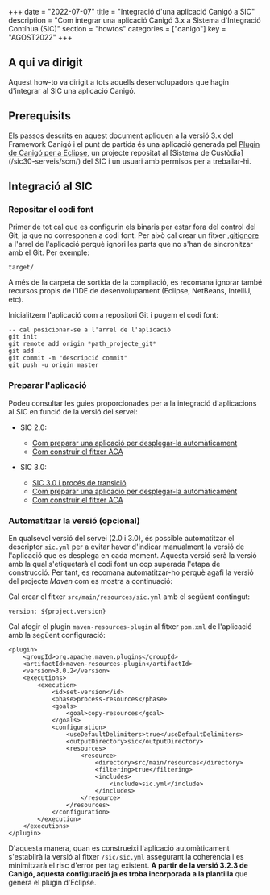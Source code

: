 +++
date = "2022-07-07"
title = "Integració d'una aplicació Canigó a SIC"
description = "Com integrar una aplicació Canigó 3.x a Sistema d'Integració Contínua (SIC)"
section = "howtos"
categories = ["canigo"]
key = "AGOST2022"
+++

## A qui va dirigit

Aquest how-to va dirigit a tots aquells desenvolupadors que hagin d'integrar al SIC una aplicació Canigó.

## Prerequisits

Els passos descrits en aquest document apliquen a la versió 3.x del Framework Canigó i el punt de partida és una aplicació
generada pel [Plugin de Canigó per a Eclipse](/canigo-fwk-docs/entorn-de-desenvolupament/plugin-eclipse/), un projecte repositat al
[Sistema de Custòdia] (/sic30-serveis/scm/) del SIC i un usuari amb permisos per a treballar-hi.

## Integració al SIC

### Repositar el codi font

Primer de tot cal que es configurin els binaris per estar fora del control del Git, ja que no corresponen a codi font.
Per això cal crear un fitxer [.gitignore](https://git-scm.com/docs/gitignore) a l'arrel de l'aplicació perquè
ignori les parts que no s'han de sincronitzar amb el Git.
Per exemple:

	target/

<div class="message information">
A més de la carpeta de sortida de la compilació, es recomana ignorar també recursos propis de l'IDE de desenvolupament
(Eclipse, NetBeans, IntelliJ, etc).
</div>

Inicialitzem l'aplicació com a repositori Git i pugem el codi font:

	-- cal posicionar-se a l'arrel de l'aplicació
	git init
	git remote add origin *path_projecte_git*
	git add .
	git commit -m "descripció commit"
	git push -u origin master

### Preparar l'aplicació

Podeu consultar les guies proporcionades per a la integració d'aplicacions al SIC en funció de la versió del servei:

- SIC 2.0:
    * [Com preparar una aplicació per desplegar-la automàticament](/sic20-guies/preparar-aplicacio/)
    * [Com construir el fitxer ACA](/sic20-guies/fitxer-aca/)

- SIC 3.0:
    * [SIC 3.0 i procés de transició](/sic-serveis/sic20-sic30/).
    * [Com preparar una aplicació per desplegar-la automàticament](/sic30-guies/preparar-aplicacio/)
    * [Com construir el fitxer ACA](/sic30-guies/fitxer-aca/)

### Automatitzar la versió (opcional)

En qualsevol versió del servei (2.0 i 3.0), és possible automatitzar el descriptor `sic.yml` per a evitar haver d'indicar manualment la
versió de l'aplicació que es desplega en cada moment. Aquesta versió serà la versió amb la qual s'etiquetarà el codi font
un cop superada l'etapa de construcció. Per tant, es recomana automatitzar-ho perquè agafi la versió del projecte _Maven_
com es mostra a continuació:

Cal crear el fitxer `src/main/resources/sic.yml` amb el següent contingut:

	version: ${project.version}
	
Cal afegir el plugin `maven-resources-plugin` al fitxer `pom.xml` de l'aplicació amb la següent configuració:

	<plugin>
		<groupId>org.apache.maven.plugins</groupId>
		<artifactId>maven-resources-plugin</artifactId>
		<version>3.0.2</version>
		<executions>
			<execution>
				<id>set-version</id>
				<phase>process-resources</phase>
				<goals>
					<goal>copy-resources</goal>
				</goals>
				<configuration>
					<useDefaultDelimiters>true</useDefaultDelimiters>
					<outputDirectory>sic</outputDirectory>
					<resources>          
						<resource>
							<directory>src/main/resources</directory>
							<filtering>true</filtering>
							<includes>
								<include>sic.yml</include>
							</includes>
						</resource>
					</resources>
				</configuration>            
			</execution>
		</executions>
	</plugin>

D'aquesta manera, quan es construeixi l'aplicació automàticament s'establirà la versió al fitxer `/sic/sic.yml`
assegurant la coherència i es minimitzarà el risc d'error per tag existent.
**A partir de la versió 3.2.3 de Canigó, aquesta configuració ja es troba incorporada a la plantilla** que genera el plugin d'Eclipse.